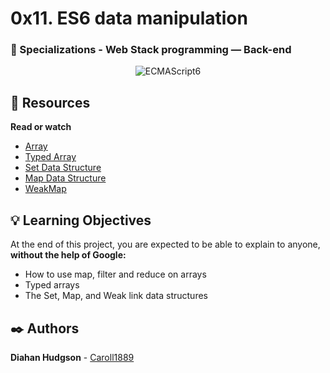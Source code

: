 # 0x11. ES6 data manipulation
### :open_file_folder: Specializations - Web Stack programming ― Back-end


<p align="center">
    <img src="https://learningactors.com/wp-content/uploads/2018/05/functional_programming.png" alt="ECMAScript6">
</p>

## :closed_book: Resources

**Read or watch**

* [Array](https://developer.mozilla.org/en-US/docs/Web/JavaScript/Reference/Global_Objects/Array)
* [Typed Array](https://developer.mozilla.org/en-US/docs/Web/JavaScript/Typed_arrays)
* [Set Data Structure](https://developer.mozilla.org/es/docs/Web/JavaScript/Reference/Global_Objects/Set)
* [Map Data Structure](https://developer.mozilla.org/en-US/docs/Web/JavaScript/Reference/Global_Objects/Map)
* [WeakMap](https://developer.mozilla.org/en-US/docs/Web/JavaScript/Reference/Global_Objects/WeakMap)


## :bulb: Learning Objectives
At the end of this project, you are expected to be able to explain to anyone, **without the help of Google:**

* How to use map, filter and reduce on arrays
* Typed arrays
* The Set, Map, and Weak link data structures

## :black_nib: Authors 
**Diahan Hudgson**  -  [Caroll1889](https://github.com/Caroll1889)
